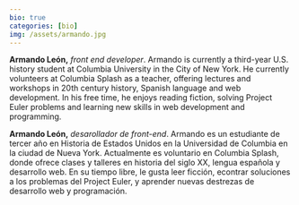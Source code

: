 ```yaml
---
bio: true
categories: [bio]
img: /assets/armando.jpg
---
```

**Armando León,** *front end developer*. Armando is currently a third-year U.S. history student at Columbia University in the City of New York. He currently volunteers at Columbia Splash as a teacher, offering lectures and workshops in 20th century history, Spanish language and web development. In his free time, he enjoys reading fiction, solving Project Euler problems and learning new skills in web development and programming. 

**Armando León,** *desarollador de front-end*. Armando es un estudiante de tercer año en Historia de Estados Unidos en la Universidad de Columbia en la ciudad de Nueva York. Actualmente es voluntario en Columbia Splash, donde ofrece clases y talleres en historia del siglo XX, lengua española y desarrollo web. En su tiempo libre, le gusta leer ficción, econtrar soluciones a los problemas del Project Euler, y aprender nuevas destrezas de desarrollo web y programación. 
